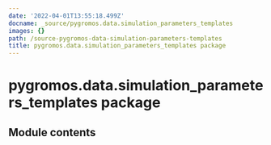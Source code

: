 ```yaml
---
date: '2022-04-01T13:55:18.499Z'
docname: _source/pygromos.data.simulation_parameters_templates
images: {}
path: /source-pygromos-data-simulation-parameters-templates
title: pygromos.data.simulation_parameters_templates package
---
```


# pygromos.data.simulation_parameters_templates package

## Module contents

